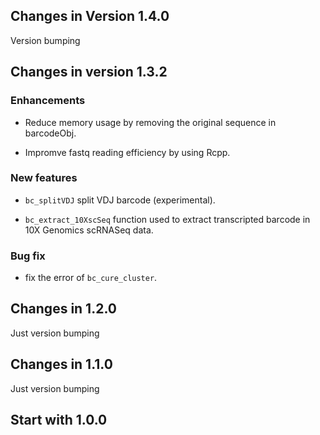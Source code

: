 ## Changes in Version 1.4.0

Version bumping

## Changes in version 1.3.2

### Enhancements

- Reduce memory usage by removing the original sequence in barcodeObj.

- Impromve fastq reading efficiency by using Rcpp.

### New features

- `bc_splitVDJ` split VDJ barcode (experimental).

- `bc_extract_10XscSeq` function used to extract transcripted barcode in 10X
Genomics scRNASeq data.

### Bug fix

- fix the error of `bc_cure_cluster`.

## Changes in 1.2.0

Just version bumping

## Changes in 1.1.0

Just version bumping

## Start with 1.0.0

